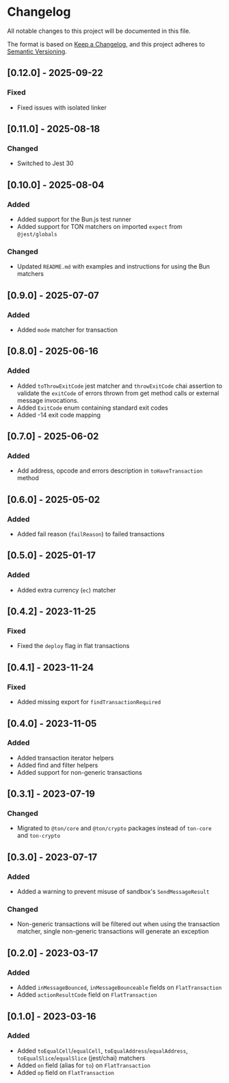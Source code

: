 # Changelog

All notable changes to this project will be documented in this file.

The format is based on [Keep a Changelog](https://keepachangelog.com/en/1.0.0/),
and this project adheres to [Semantic Versioning](https://semver.org/spec/v2.0.0.html).

## [0.12.0] - 2025-09-22

### Fixed

- Fixed issues with isolated linker

## [0.11.0] - 2025-08-18

### Changed

- Switched to Jest 30

## [0.10.0] - 2025-08-04

### Added

- Added support for the Bun.js test runner
- Added support for TON matchers on imported `expect` from `@jest/globals`

### Changed

- Updated `README.md` with examples and instructions for using the Bun matchers

## [0.9.0] - 2025-07-07

### Added

- Added `mode` matcher for transaction

## [0.8.0] - 2025-06-16

### Added

- Added `toThrowExitCode` jest matcher and `throwExitCode` chai assertion to validate the `exitCode` of errors thrown from get method calls or external message invocations.
- Added `ExitCode` enum containing standard exit codes
- Added -14 exit code mapping

## [0.7.0] - 2025-06-02

### Added

- Add address, opcode and errors description in `toHaveTransaction` method

## [0.6.0] - 2025-05-02

### Added

- Added fail reason (`failReason`) to failed transactions

## [0.5.0] - 2025-01-17

### Added

- Added extra currency (`ec`) matcher

## [0.4.2] - 2023-11-25

### Fixed

- Fixed the `deploy` flag in flat transactions

## [0.4.1] - 2023-11-24

### Fixed

- Added missing export for `findTransactionRequired`

## [0.4.0] - 2023-11-05

### Added

- Added transaction iterator helpers
- Added find and filter helpers
- Added support for non-generic transactions

## [0.3.1] - 2023-07-19

### Changed

- Migrated to `@ton/core` and `@ton/crypto` packages instead of `ton-core` and `ton-crypto`

## [0.3.0] - 2023-07-17

### Added

- Added a warning to prevent misuse of sandbox's `SendMessageResult`

### Changed

- Non-generic transactions will be filtered out when using the transaction matcher, single non-generic transactions will generate an exception

## [0.2.0] - 2023-03-17

### Added

- Added `inMessageBounced`, `inMessageBounceable` fields on `FlatTransaction`
- Added `actionResultCode` field on `FlatTransaction`

## [0.1.0] - 2023-03-16

### Added

- Added `toEqualCell`/`equalCell`, `toEqualAddress`/`equalAddress`, `toEqualSlice`/`equalSlice` (jest/chai) matchers
- Added `on` field (alias for `to`) on `FlatTransaction`
- Added `op` field on `FlatTransaction`
